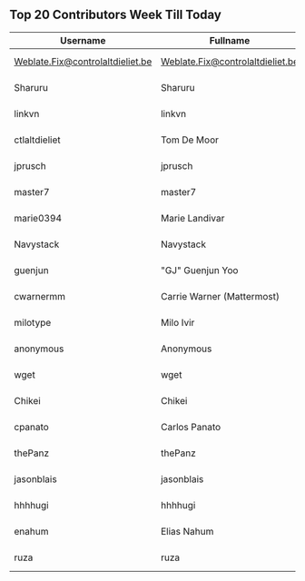 ## Top 20 Contributors Week Till Today ##
|Username|Fullname|Translated|DateJoined|Language|
|--------|--------|----------|----------|-------|
|Weblate.Fix@controlaltdieliet.be|Weblate.Fix@controlaltdieliet.be|5413|2023-09-26T07:16:39.||
|Sharuru|Sharuru|1144|2020-06-19T18:20:22.|zh_Hans|
|linkvn|linkvn|70|2023-06-07T09:42:36.|vi|
|ctlaltdieliet|Tom De Moor|58|2020-06-19T16:30:47Z|nl|
|jprusch|jprusch|30|2021-06-28T12:00:18.|de|
|master7|master7|16|2020-06-19T18:20:39.|pl|
|marie0394|Marie Landivar|13|2023-09-22T21:40:14.|es|
|Navystack|Navystack|8|2023-09-26T05:07:54.||
|guenjun|"GJ" Guenjun Yoo|4|2023-06-22T06:14:19.|ko|
|cwarnermm|Carrie Warner (Mattermost)|3|2022-09-15T20:24:49Z|en_AU|
|milotype|Milo Ivir|1|2021-10-30T10:27:42.|hr|
|anonymous|Anonymous|0|2020-06-10T18:34:14.||
|wget|wget|0|2020-06-19T18:18:50Z|fr|
|Chikei|Chikei|0|2020-06-19T18:18:51Z|zh_Hant|
|cpanato|Carlos Panato|0|2020-06-19T18:18:53Z||
|thePanz|thePanz|0|2020-06-19T18:18:53Z|it|
|jasonblais|jasonblais|0|2020-06-19T18:18:54Z||
|hhhhugi|hhhhugi|0|2020-06-19T18:18:56.||
|enahum|Elias  Nahum|0|2020-06-19T18:18:56Z|es|
|ruza|ruza|0|2020-06-19T18:18:57.||
